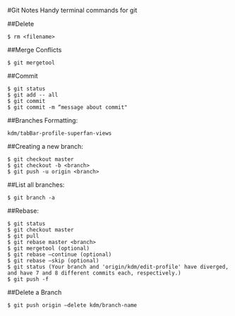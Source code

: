 #Git Notes
Handy terminal commands for git


##Delete
```
$ rm <filename>
```

##Merge Conflicts
```
$ git mergetool
```

##Commit
```
$ git status
$ git add -- all
$ git commit
$ git commit -m “message about commit"
```

##Branches Formatting:
```
kdm/tabBar-profile-superfan-views
```

##Creating a new branch:
```
$ git checkout master
$ git checkout -b <branch>
$ git push -u origin <branch>
```

##List all branches:
```
$ git branch -a
```

##Rebase:
```
$ git status
$ git checkout master
$ git pull
$ git rebase master <branch>
$ git mergetool (optional)
$ git rebase —continue (optional)
$ git rebase —skip (optional)
$ git status (Your branch and 'origin/kdm/edit-profile' have diverged, and have 7 and 8 different commits each, respectively.)
$ git push -f
```

##Delete a Branch
```
$ git push origin —delete kdm/branch-name
```
